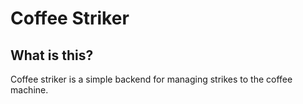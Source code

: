 # Coffee Striker

## What is this?

Coffee striker is a simple backend for managing strikes to the coffee machine.
